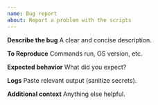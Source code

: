 ```yaml
---
name: Bug report
about: Report a problem with the scripts
---
```


**Describe the bug**
A clear and concise description.

**To Reproduce**
Commands run, OS version, etc.

**Expected behavior**
What did you expect?

**Logs**
Paste relevant output (sanitize secrets).

**Additional context**
Anything else helpful.
